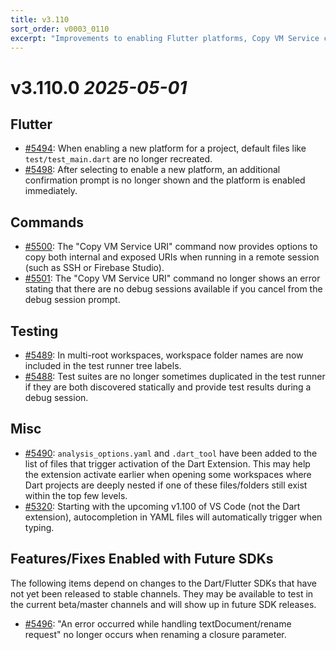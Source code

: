 ```yaml
---
title: v3.110
sort_order: v0003_0110
excerpt: "Improvements to enabling Flutter platforms, Copy VM Service command, Test Runner display"
---
```


# v3.110.0 _2025-05-01_

## Flutter

- [#5494](https://github.com/Dart-Code/Dart-Code/issues/5494): When enabling a new platform for a project, default files like `test/test_main.dart` are no longer recreated.
- [#5498](https://github.com/Dart-Code/Dart-Code/issues/5498): After selecting to enable a new platform, an additional confirmation prompt is no longer shown and the platform is enabled immediately.

## Commands

- [#5500](https://github.com/Dart-Code/Dart-Code/issues/5500): The "Copy VM Service URI" command now provides options to copy both internal and exposed URIs when running in a remote session (such as SSH or Firebase Studio).
- [#5501](https://github.com/Dart-Code/Dart-Code/issues/5501): The "Copy VM Service URI" command no longer shows an error stating that there are no debug sessions available if you cancel from the debug session prompt.

## Testing

- [#5489](https://github.com/Dart-Code/Dart-Code/issues/5489): In multi-root workspaces, workspace folder names are now included in the test runner tree labels.
- [#5488](https://github.com/Dart-Code/Dart-Code/issues/5488): Test suites are no longer sometimes duplicated in the test runner if they are both discovered statically and provide test results during a debug session.

## Misc

- [#5490](https://github.com/Dart-Code/Dart-Code/issues/5490): `analysis_options.yaml` and `.dart_tool` have been added to the list of files that trigger activation of the Dart Extension. This may help the extension activate earlier when opening some workspaces where Dart projects are deeply nested if one of these files/folders still exist within the top few levels.
- [#5320](https://github.com/Dart-Code/Dart-Code/issues/5320): Starting with the upcoming v1.100 of VS Code (not the Dart extension), autocompletion in YAML files will automatically trigger when typing.

## Features/Fixes Enabled with Future SDKs

The following items depend on changes to the Dart/Flutter SDKs that have not yet been released to stable channels. They may be available to test in the current beta/master channels and will show up in future SDK releases.

- [#5496](https://github.com/Dart-Code/Dart-Code/issues/5496): "An error occurred while handling textDocument/rename request" no longer occurs when renaming a closure parameter.
